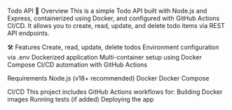 Todo API
📌 Overview
This is a simple Todo API built with Node.js and Express, containerized using Docker, and configured with GitHub Actions CI/CD.
It allows you to create, read, update, and delete todo items via REST API endpoints.

🛠 Features
Create, read, update, delete todos
Environment configuration via .env
Dockerized application
Multi-container setup using Docker Compose
CI/CD automation with GitHub Actions

Requirements
Node.js (v18+ recommended)
Docker
Docker Compose

 CI/CD
This project includes GitHub Actions workflows for:
Building Docker images
Running tests (if added)
Deploying the app

